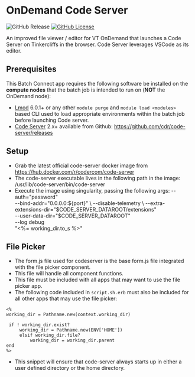 # OnDemand Code Server

![GitHub Release](https://img.shields.io/github/release/osc/bc_osc_codeserver.svg)
[![GitHub License](https://img.shields.io/badge/license-MIT-green.svg)](https://opensource.org/licenses/MIT)

An improved file viewer / editor for VT OnDemand that launches a
Code Server on Tinkercliffs in the browser. Code Server leverages VSCode as its
editor.

## Prerequisites

This Batch Connect app requires the following software be installed on the
**compute nodes** that the batch job is intended to run on (**NOT** the
OnDemand node):

- [Lmod] 6.0.1+ or any other `module purge` and `module load <modules>` based
  CLI used to load appropriate environments within the batch job before
  launching Code server.
- [Code Server] 2.x+ available from Github: https://github.com/cdr/code-server/releases

[Code Server]: https://coder.com/
[Lmod]: https://www.tacc.utexas.edu/research-development/tacc-projects/lmod
[VS Code]: https://code.visualstudio.com/


## Setup

- Grab the latest official code-server docker image from https://hub.docker.com/r/codercom/code-server 
- The code-server executable lives in the following path in the image: /usr/lib/code-server/bin/code-server
- Execute the image using singularity, passing the following args:
    --auth="password" \
    --bind-addr="0.0.0.0:${port}" \
    --disable-telemetry \
    --extra-extensions-dir="$CODE_SERVER_DATAROOT/extensions" \
    --user-data-dir="$CODE_SERVER_DATAROOT" \
    --log debug \
    "<%= working_dir.to_s %>" 
    
 ## File Picker
- The form.js file used for codeserver is the base form.js file integrated with the file picker component. 
- This file will handle all component functions.
- This file must be included with all apps that may want to use the file picker app.
- The following code included in `script.sh.erb` must also be included for all other apps that may use the file picker:
```
<%
working_dir = Pathname.new(context.working_dir)

 if ! working_dir.exist?
     working_dir = Pathname.new(ENV['HOME'])
     elsif working_dir.file?
         working_dir = working_dir.parent
end
%>
```
- This snippet will ensure that code-server always starts up in either a user defined directory or the home directory.
